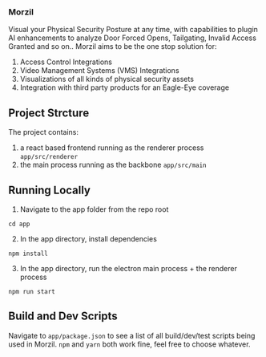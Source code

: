### Morzil

Visual your Physical Security Posture at any time, with capabilities to plugin AI enhancements to analyze Door Forced Opens, Tailgating, Invalid Access Granted and so on..
Morzil aims to be the one stop solution for:
1. Access Control Integrations
2. Video Management Systems (VMS) Integrations
3. Visualizations of all kinds of physical security assets
4. Integration with third party products for an Eagle-Eye coverage

## Project Strcture
The project contains:
1. a react based frontend running as the renderer process `app/src/renderer`
2. the main process running as the backbone `app/src/main`

## Running Locally
1. Navigate to the app folder from the repo root
```
cd app
```
2. In the app directory, install dependencies
```
npm install
```
3. In the app directory, run the electron main process + the renderer process
```
npm run start
```

## Build and Dev Scripts
Navigate to `app/package.json` to see a list of all build/dev/test scripts being used in Morzil. `npm` and `yarn` both work fine, feel free to choose whatever. 

